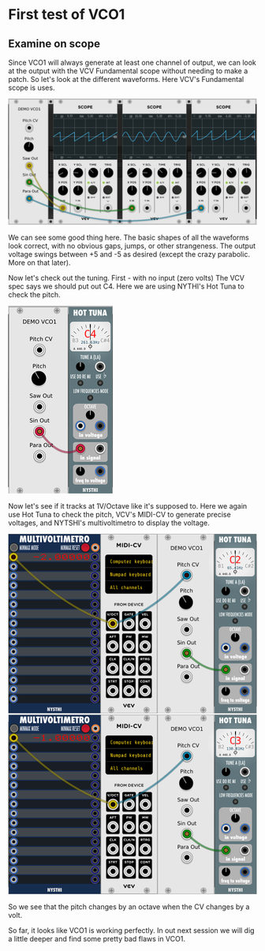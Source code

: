 # First test of VCO1

## Examine on scope

Since VCO1 will always generate at least one channel of output, we can look at the output with the VCV Fundamental scope without needing to make a patch. So let's look at the different waveforms. Here VCV's Fundamental scope is uses.

![VCO1 Waveforms](./scopes.png)

We can see some good thing here. The basic shapes of all the waveforms look correct, with no obvious gaps, jumps, or other strangeness. The output voltage swings between +5 and -5 as desired (except the crazy parabolic. More on that later).

Now let's check out the tuning. First - with no input (zero volts) The VCV spec says we should put out C4. Here we are using NYTHI's Hot Tuna to check the pitch.

![Initial Tuning](./tuner-1.png)

Now let's see if it tracks at 1V/Octave like it's supposed to. Here we again use Hot Tuna to check the pitch, VCV's MIDI-CV to generate precise voltages, and NYTSHI's multivoltimetro to display the voltage.

![Negative 2 volts](./tuner-c2.png)
![Negative 1 volt](./tuner-c3.png)

So we see that the pitch changes by an octave when the CV changes by a volt.

So far, it looks like VCO1 is working perfectly. In out next session we will dig a little deeper and find some pretty bad flaws in VCO1.